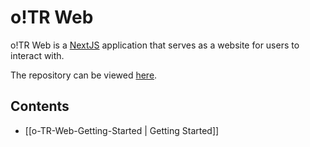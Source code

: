 # o!TR Web

o!TR Web is a [NextJS](https://nextjs.org/) application that serves as a website for users to interact with.

The repository can be viewed [here](https://github.com/osu-tournament-rating/otr-web).

## Contents

- [[o-TR-Web-Getting-Started | Getting Started]]
